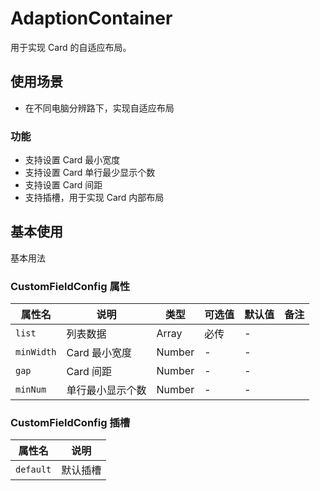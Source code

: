 # AdaptionContainer

用于实现 Card 的自适应布局。

## 使用场景

- 在不同电脑分辨路下，实现自适应布局

### 功能

- 支持设置 Card 最小宽度
- 支持设置 Card 单行最少显示个数
- 支持设置 Card 间距
- 支持插槽，用于实现 Card 内部布局

## 基本使用

基本用法
<demo src="./basic.vue"></demo>

### CustomFieldConfig 属性

| 属性名     | 说明             | 类型   | 可选值 | 默认值 | 备注 |
| ---------- | ---------------- | ------ | ------ | ------ | ---- |
| `list`     | 列表数据         | Array  | 必传   | -      |      |
| `minWidth` | Card 最小宽度    | Number | -      | -      |      |
| `gap`      | Card 间距        | Number | -      | -      |      |
| `minNum`   | 单行最小显示个数 | Number | -      | -      |      |

### CustomFieldConfig 插槽

| 属性名    | 说明     |
| --------- | -------- |
| `default` | 默认插槽 |
